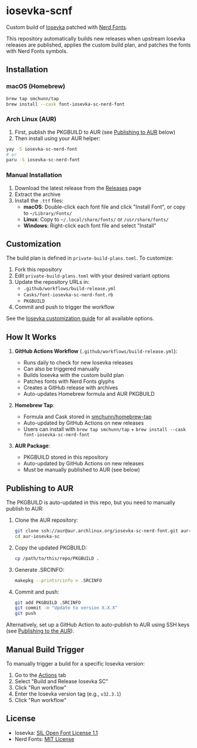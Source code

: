 # iosevka-scnf

Custom build of [Iosevka](https://github.com/be5invis/Iosevka) patched with [Nerd Fonts](https://github.com/ryanoasis/nerd-fonts).

This repository automatically builds new releases when upstream Iosevka releases are published, applies the custom build plan, and patches the fonts with Nerd Fonts symbols.

## Installation

### macOS (Homebrew)

```bash
brew tap smchunn/tap
brew install --cask font-iosevka-sc-nerd-font
```

### Arch Linux (AUR)

1. First, publish the PKGBUILD to AUR (see [Publishing to AUR](#publishing-to-aur) below)
2. Then install using your AUR helper:

```bash
yay -S iosevka-sc-nerd-font
# or
paru -S iosevka-sc-nerd-font
```

### Manual Installation

1. Download the latest release from the [Releases](https://github.com/smchunn/iosevka-sc/releases) page
2. Extract the archive
3. Install the `.ttf` files:
   - **macOS**: Double-click each font file and click "Install Font", or copy to `~/Library/Fonts/`
   - **Linux**: Copy to `~/.local/share/fonts/` or `/usr/share/fonts/`
   - **Windows**: Right-click each font file and select "Install"

## Customization

The build plan is defined in `private-build-plans.toml`. To customize:

1. Fork this repository
2. Edit `private-build-plans.toml` with your desired variant options
3. Update the repository URLs in:
   - `.github/workflows/build-release.yml`
   - `Casks/font-iosevka-sc-nerd-font.rb`
   - `PKGBUILD`
4. Commit and push to trigger the workflow

See the [Iosevka customization guide](https://github.com/be5invis/Iosevka/blob/main/doc/custom-build.md) for all available options.

## How It Works

1. **GitHub Actions Workflow** (`.github/workflows/build-release.yml`):
   - Runs daily to check for new Iosevka releases
   - Can also be triggered manually
   - Builds Iosevka with the custom build plan
   - Patches fonts with Nerd Fonts glyphs
   - Creates a GitHub release with archives
   - Auto-updates Homebrew formula and AUR PKGBUILD

2. **Homebrew Tap**:
   - Formula and Cask stored in [smchunn/homebrew-tap](https://github.com/smchunn/homebrew-tap)
   - Auto-updated by GitHub Actions on new releases
   - Users can install with `brew tap smchunn/tap` + `brew install --cask font-iosevka-sc-nerd-font`

3. **AUR Package**:
   - PKGBUILD stored in this repository
   - Auto-updated by GitHub Actions on new releases
   - Must be manually published to AUR (see below)

## Publishing to AUR

The PKGBUILD is auto-updated in this repo, but you need to manually publish to AUR:

1. Clone the AUR repository:
   ```bash
   git clone ssh://aur@aur.archlinux.org/iosevka-sc-nerd-font.git aur-iosevka-sc
   cd aur-iosevka-sc
   ```

2. Copy the updated PKGBUILD:
   ```bash
   cp /path/to/this/repo/PKGBUILD .
   ```

3. Generate .SRCINFO:
   ```bash
   makepkg --printsrcinfo > .SRCINFO
   ```

4. Commit and push:
   ```bash
   git add PKGBUILD .SRCINFO
   git commit -m "Update to version X.X.X"
   git push
   ```

Alternatively, set up a GitHub Action to auto-publish to AUR using SSH keys (see [Publishing to the AUR](https://wiki.archlinux.org/title/AUR_submission_guidelines)).

## Manual Build Trigger

To manually trigger a build for a specific Iosevka version:

1. Go to the [Actions](../../actions) tab
2. Select "Build and Release Iosevka SC"
3. Click "Run workflow"
4. Enter the Iosevka version tag (e.g., `v32.3.1`)
5. Click "Run workflow"

## License

- Iosevka: [SIL Open Font License 1.1](https://github.com/be5invis/Iosevka/blob/main/LICENSE.md)
- Nerd Fonts: [MIT License](https://github.com/ryanoasis/nerd-fonts/blob/master/LICENSE)
